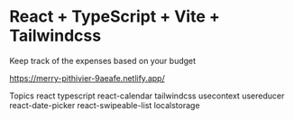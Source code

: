 # React + TypeScript + Vite + Tailwindcss

Keep track of the expenses based on your budget

https://merry-pithivier-9aeafe.netlify.app/

Topics
react typescript react-calendar tailwindcss usecontext usereducer react-date-picker react-swipeable-list localstorage
